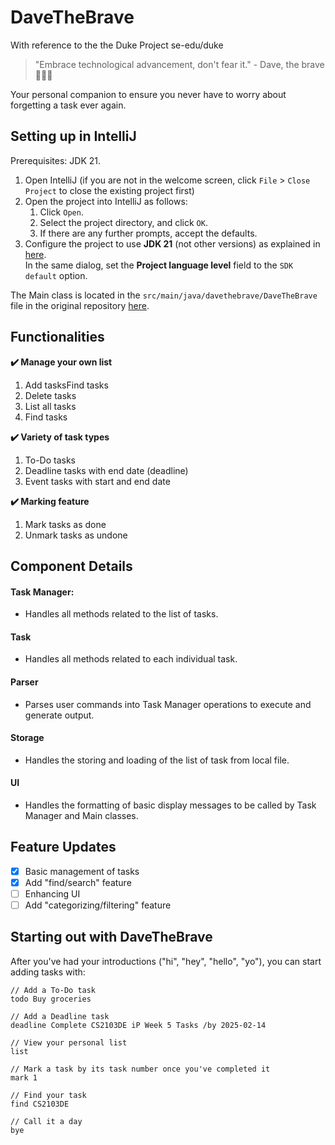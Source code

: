 # DaveTheBrave
With reference to the the Duke Project se-edu/duke
> "Embrace technological advancement, don't fear it." - Dave, the brave 🦸🏻‍♂️

Your personal companion to ensure you never have to worry about forgetting a task ever again.

## Setting up in IntelliJ

Prerequisites: JDK 21.

1. Open IntelliJ (if you are not in the welcome screen, click `File` > `Close Project` to close the existing project first)
1. Open the project into IntelliJ as follows:
   1. Click `Open`.
   1. Select the project directory, and click `OK`.
   1. If there are any further prompts, accept the defaults.
1. Configure the project to use **JDK 21** (not other versions) as explained in [here](https://www.jetbrains.com/help/idea/sdk.html#set-up-jdk).<br>
   In the same dialog, set the **Project language level** field to the `SDK default` option.

The Main class is located in the `src/main/java/davethebrave/DaveTheBrave` file in the original repository [here](https://github.com/Jen999/ip). 

## Functionalities
**✔️ Manage your own list**
1.  Add tasksFind tasks
2. Delete tasks
3. List all tasks
4. Find tasks

**✔️ Variety of task types**
1. To-Do tasks
2. Deadline tasks with end date (deadline)
3. Event tasks with start and end date

**✔️ Marking feature**
1. Mark tasks as done
2. Unmark tasks as undone

## Component Details
#### Task Manager: 
- Handles all methods related to the list of tasks.
#### Task
- Handles all methods related to each individual task.
#### Parser
- Parses user commands into Task Manager operations to execute and generate output.
#### Storage
- Handles the storing and loading of the list of task from local file.
#### UI
- Handles the formatting of basic display messages to be called by Task Manager and Main classes.

## Feature Updates
- [x] Basic management of tasks
- [x] Add "find/search" feature
- [ ] Enhancing UI
- [ ] Add "categorizing/filtering" feature

## Starting out with DaveTheBrave
After you've had your introductions ("hi", "hey", "hello", "yo"), you can start adding tasks with:
```
// Add a To-Do task
todo Buy groceries

// Add a Deadline task
deadline Complete CS2103DE iP Week 5 Tasks /by 2025-02-14

// View your personal list
list

// Mark a task by its task number once you've completed it
mark 1

// Find your task
find CS2103DE

// Call it a day
bye
```
